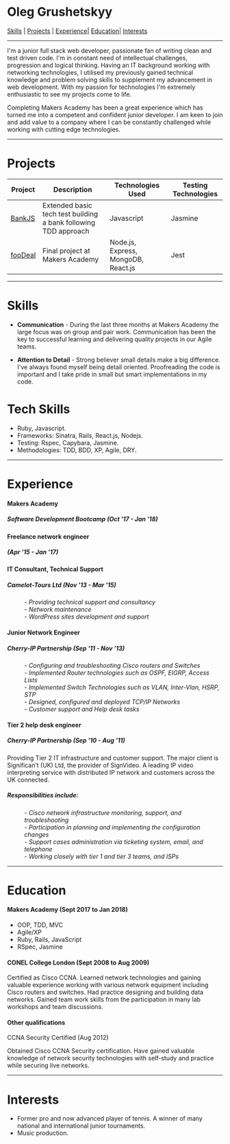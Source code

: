 # Oleg Grushetskyy
[Skills](#skills) | [Projects](#projects) | [Experience](#experience)| [Education](#education)|
 [Interests](#interests)
***
I'm a junior full stack web developer, passionate fan of writing clean and test driven code. I'm in constant need of intellectual challenges, progression and logical thinking. Having an IT background working with networking technologies, I utilised my previously gained technical knowledge and problem solving skills to supplement my
advancement in web development. With my passion for technologies I'm extremely enthusiastic to see my projects come to life.

Completing Makers Academy has been a great experience which has turned me into a competent and confident junior developer. I am keen to join and add value to a company where I can be constantly challenged while working with cutting edge technologies.

***
# Projects

Project | Description | Technologies Used | Testing Technologies  
---|---|---|---   
[BankJS](https://github.com/olegfkl/BankJS) | Extended basic tech test building a bank following TDD approach | Javascript | Jasmine
[fooDeal](https://github.com/tabrza/foodie) | Final project at Makers Academy | Node.js, Express, MongoDB, React.js | Jest

***
# Skills

- **Communication** - During the last three months at Makers Academy the large focus was on group and pair work. Communication has been the key to successful learning and delivering quality projects in our Agile teams.

- **Attention to Detail** - Strong believer small details make a big difference. I've always found myself being detail oriented. Proofreading the code is important and I take pride in small but smart implementations in my code.

# Tech Skills
- Ruby, Javascript.
- Frameworks: Sinatra, Rails, React.js, Nodejs.
- Testing: Rspec, Capybara, Jasmine.
- Methodologies: TDD, BDD, XP, Agile, DRY.

***
# Experience

#### Makers Academy    
##### Software Development Bootcamp  (Oct '17 - Jan '18)  

#### Freelance network engineer
##### (Apr '15 - Jan '17)   

#### IT Consultant, Technical Support
##### Camelot-Tours Ltd  (Nov '13 - Mar '15)                     
<dl>
  <dd><em>- Providing technical support and consultancy</em></dd>
  <dd><em>- Network maintenance</em></dd>
  <dd><em>- WordPress sites development and support</em></dd>
</dl>

#### Junior Network Engineer
##### Cherry-IP Partnership (Sep '11 - Nov '13)
<dl>
  <dd><em>- Configuring and troubleshooting Cisco routers and Switches</em></dd>
  <dd><em>- Implemented Router technologies such as OSPF, EIGRP, Access Lists</em></dd>
  <dd><em>- Implemented Switch Technologies such as VLAN, Inter-Vlan, HSRP, STP</em></dd>
  <dd><em>- Designed, configured and deployed TCP/IP Networks</em></dd>
  <dd><em>- Customer support and Help desk tasks</em></dd>
</dl>

#### Tier 2 help desk engineer
##### Cherry-IP Partnership (Sep '10 - Aug '11)

Providing Tier 2 IT infrastructure and customer support. The major client is Significan’t
(UK) Ltd, the provider of SignVideo. A leading IP video interpreting service with distributed
IP network and customers across the UK connected.


##### Responsibilities include:                     
<dl>
  <dd><em>- Cisco network infrastructure monitoring, support, and troubleshooting</em></dd>
  <dd><em>- Participation in planning and implementing the configuration changes</em></dd>
  <dd><em>- Support cases administration via ticketing system, email, and telephone</em></dd>
  <dd><em>- Working closely with tier 1 and tier 3 teams, and ISPs</em></dd>
</dl>

  ***
# Education

#### Makers Academy (Sept 2017 to Jan 2018)


- OOP, TDD, MVC
- Agile/XP
- Ruby, Rails, JavaScript
- RSpec, Jasmine

#### CONEL College London (Sept 2008 to Aug 2009)

Certified as Cisco CCNA. Learned network technologies and gaining valuable experience
working with various network equipment including Cisco routers and switches. Had
practice designing and building data networks. Gained team work
skills from the participation in many lab workshops and team discussions.

#### Other qualifications

CCNA Security Certified (Aug 2012)

Obtained Cisco CCNA Security certification. Have gained valuable knowledge of network
security technologies with self-study and practice while securing live networks.

***
# Interests
- Former pro and now advanced player of tennis. A winner of many national and
international junior tournaments.
- Music production.
